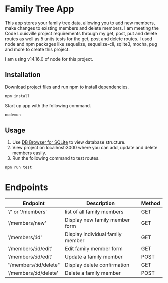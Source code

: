 # Family Tree App

This app stores your family tree data, allowing you to add new members, make changes to existing members and delete members. I am meeting the Code Louisville project requirements through my get, post, put and delete routes as well as 5 units tests for the get, post and delete routes. I used node and npm packages like sequelize, sequelize-cli, sqlite3, mocha, pug and more to create this project.

I am using v14.16.0 of node for this project.

## Installation

Download project files and run npm to install dependencies.

```bash
npm install
```

Start up app with the following command.

```bash
nodemon
```

## Usage

1. Use [DB Browser for SQLite](https://sqlitebrowser.org/dl/) to view database structure.
2. View project on localhost:3000 where you can add, update and delete members easily.
3. Run the following command to test routes.
```bash
npm run test
```

# Endpoints



| Endpoint                        | Description                                     | Method |
| ------------------------------- | ----------------------------------------------- | ------ |
| '/' or '/members'               | list of all family members                      | GET    |
| '/members/new'                  | Display new family member form                  | GET   |
| '/members/:id'                  | Display individual family member                | GET    |
| '/members/:id/edit'             | Edit family member form                         | GET    |
| '/members/:id/edit'             | Update a family member                          | POST   |
| "/members/:id/delete"           | Display delete confirmation                     | GET    |
| '/members/:id/delete'           | Delete a family member                          | POST   |